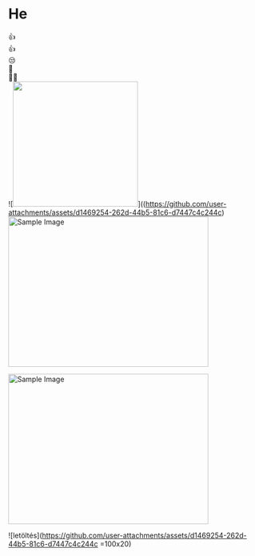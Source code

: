 # He 
👍  
👍  
😒  
🤣  
🤦‍♀️  
![<img src="image.png" width="250"/>]((https://github.com/user-attachments/assets/d1469254-262d-44b5-81c6-d7447c4c244c)
<img src="https://github.com/user-attachments/assets/d1469254-262d-44b5-81c6-d7447c4c244c" alt="Sample Image" width="400" height="300">

<img src="https://media.geeksforgeeks.org/wp-content/uploads/20230501155143/Git-Tutorial.webp" alt="Sample Image" width="400" height="300">

![letöltés](https://github.com/user-attachments/assets/d1469254-262d-44b5-81c6-d7447c4c244c =100x20)
